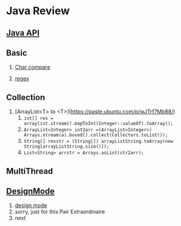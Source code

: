 # Java Review

## [Java API](https://docs.oracle.com/en/java/javase/11/docs/api/)

## Basic
   1. [Char compare](./src/base/Readme.md)

   2. [regex](/src/base/regex.md)

## Collection
1. [ArrayList\<T> to \<T>[](ArrayList与数组的转换)](https://paste.ubuntu.com/p/wJTrf7Mb88/)      
   1. `int[] res = arraylist.stream().mapToInt(Integer::valueOf).toArray();`
   2. `ArrayList<Integer> int2arr =(ArrayList<Integer>) Arrays.stream(a).boxed().collect(Collectors.toList());`
   3. `String[] resstr = (String[]) arrayListString.toArray(new String[arrayListString.size()]);`
   4. `List<String> arrstr = Arrays.asList(str2arr);`

## MultiThread


## [DesignMode](/src/DesignMode/) 
1. [design mode](https://www.runoob.com/design-pattern/design-pattern-intro.html)
2. sorry, just for this Pair Extraordinaire 
3. next

